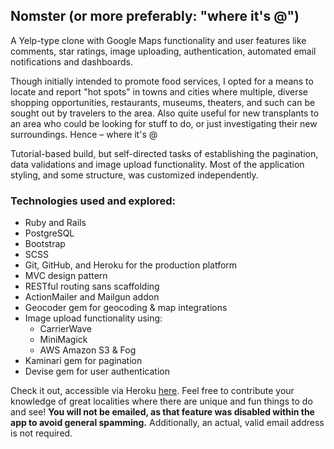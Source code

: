 ## Nomster (or more preferably: "where it's @")

A Yelp-type clone with Google Maps functionality and user features like comments, star ratings, image uploading, authentication, automated email notifications and dashboards.

Though initially intended to promote food services, I opted for a means to locate and report "hot spots" in towns and cities where multiple, diverse shopping opportunities, restaurants, museums, theaters, and such can be sought out by travelers to the area. Also quite useful for new transplants to an area who could be looking for stuff to do, or just investigating their new surroundings.
Hence – where it's @

Tutorial-based build, but self-directed tasks of establishing the pagination, data validations and image upload functionality. Most of the application styling, and some structure, was customized independently.

### Technologies used and explored:   
* Ruby and Rails
* PostgreSQL
* Bootstrap
* SCSS
* Git, GitHub, and Heroku for the production platform
* MVC design pattern
* RESTful routing sans scaffolding
* ActionMailer and Mailgun addon
* Geocoder gem for geocoding & map integrations
* Image upload functionality using:
  * CarrierWave
  * MiniMagick
  * AWS Amazon S3 & Fog
* Kaminari gem for pagination
* Devise gem for user authentication

Check it out, accessible via Heroku [here](https://sellis-nomster.herokuapp.com). Feel free to contribute your knowledge of great localities where there are unique and fun things to do and see! **You will not be emailed, as that feature was disabled within the app to avoid general spamming.** Additionally, an actual, valid email address is not required.
